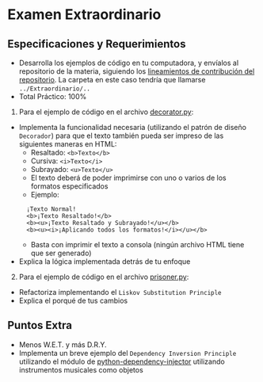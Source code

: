 # Examen Extraordinario

## Especificaciones y Requerimientos

- Desarrolla los ejemplos de código en tu computadora, y envíalos al repositorio de la materia, siguiendo los [lineamientos de contribución del repositorio](https://github.com/AnhellO/DAS_Sistemas#contributing). La carpeta en este caso tendría que llamarse `../Extraordinario/..`
- Total Práctico: 100%

1. Para el ejemplo de código en el archivo [decorator.py](decorator.py):

* Implementa la funcionalidad necesaria (utilizando el patrón de diseño `Decorador`) para que el texto también pueda ser impreso de las siguientes maneras en HTML:
  * Resaltado: `<b>Texto</b>`
  * Cursiva: `<i>Texto</i>`
  * Subrayado: `<u>Texto</u>`
  * El texto deberá de poder imprimirse con uno o varios de los formatos especificados
  * Ejemplo:
  ```
    ¡Texto Normal!
    <b>¡Texto Resaltado!</b>
    <b><u>¡Texto Resaltado y Subrayado!</u></b>
    <b><u><i>¡Aplicando todos los formatos!</i></u></b>
  ```
  * Basta con imprimir el texto a consola (ningún archivo HTML tiene que ser generado)
* Explica la lógica implementada detrás de tu enfoque

2. Para el ejemplo de código en el archivo [prisoner.py](prisoner.py):

* Refactoriza implementando el `Liskov Substitution Principle`
* Explica el porqué de tus cambios

## Puntos Extra

* Menos W.E.T. y más D.R.Y.
* Implementa un breve ejemplo del `Dependency Inversion Principle` utilizando el módulo de [python-dependency-injector](https://github.com/ets-labs/python-dependency-injector) utilizando instrumentos musicales como objetos